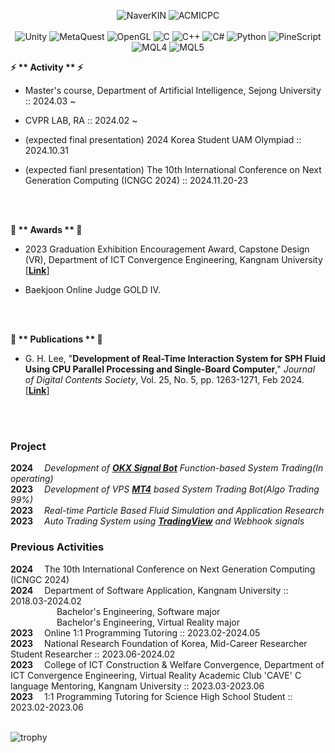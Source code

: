 <!-- https://young-94.tistory.com/77#google_vignette -->

<p align="center">
    <img alt="NaverKIN" src="https://img.shields.io/badge/NaverKIN-gray?style=for-the-badge&link=https%3A%2F%2Fkin.naver.com%2Fprofile%2Findex.naver%3Fu%3DbEGnMQw3qk9HDeSiWoKBqCl5n47J8XH7kqEiABxy2Xw%253D">
    <img alt="ACMICPC" src="https://img.shields.io/badge/acmicpc-gray?style=for-the-badge&link=https%3A%2F%2Fwww.acmicpc.net%2Fuser%2Flsch6214">
    <!--
    <img alt="MAIL" src="https://img.shields.io/badge/mail-gray?style=for-the-badge&logo=naver&link=https%3A%2F%2Fwww.acmicpc.net%2Fuser%2Flsch6214">
    <img alt="MAIL" src="https://img.shields.io/badge/mail-gray?style=for-the-badge&logo=gmail&link=https%3A%2F%2Fwww.acmicpc.net%2Fuser%2Flsch6214">
    -->
    <br>
    <br>
    <img alt="Unity" src="https://img.shields.io/badge/Unity-black?logo=unity">
    <img alt="MetaQuest" src="https://img.shields.io/badge/MetaQuest-black?logo=meta">
    <img alt="OpenGL" src="https://img.shields.io/badge/OpenGL-black?logo=opengl">
    <img alt="C" src="https://img.shields.io/badge/C-black?logo=c">
    <img alt="C++" src="https://img.shields.io/badge/C%2B%2B-black?logo=cplusplus">
    <img alt="C#" src="https://img.shields.io/badge/C%23-black">
    <img alt="Python" src="https://img.shields.io/badge/Python-black?logo=python">
    <img alt="PineScript" src="https://img.shields.io/badge/PineScript-black?logo=pinescript">
    <img alt="MQL4" src="https://img.shields.io/badge/MQL4-black">
    <img alt="MQL5" src="https://img.shields.io/badge/MQL5-black">
</p>

<!--
<a href="https://upload.wikimedia.org/wikipedia/commons/1/18/C_Programming_Language.svg">
    <img src="https://upload.wikimedia.org/wikipedia/commons/1/18/C_Programming_Language.svg"
      style="height : 45px; margin-left : 10px; margin-right : 10px;"/>

</a>

<a href="https://upload.wikimedia.org/wikipedia/commons/1/18/ISO_C%2B%2B_Logo.svg">
    <img src="https://upload.wikimedia.org/wikipedia/commons/1/18/ISO_C%2B%2B_Logo.svg" 
      style="height : 45px; margin-left : 10px; margin-right : 10px;"/>

</a>

<a href="https://upload.wikimedia.org/wikipedia/commons/b/bd/Logo_C_sharp.svg">
    <img src="https://upload.wikimedia.org/wikipedia/commons/b/bd/Logo_C_sharp.svg" 
      style="height : 45px; margin-left : 10px; margin-right : 10px;"/>

</a>

<a href="https://upload.wikimedia.org/wikipedia/commons/c/c3/Python-logo-notext.svg">
    <img src="https://upload.wikimedia.org/wikipedia/commons/c/c3/Python-logo-notext.svg"
        style="height : 45px; margin-left : 10px; margin-right : 10px;"/>

</a>
  
<a href="https://upload.wikimedia.org/wikipedia/commons/e/e9/Opengl-logo.svg">
    <img src="https://upload.wikimedia.org/wikipedia/commons/e/e9/Opengl-logo.svg"
      style="height : 45px; margin-left : 10px; margin-right : 10px;"/>

</a>
  
<a href="https://github.com/TF-polygon/TF-polygon/assets/111733156/e46c204e-0915-4773-95b2-b486cebba51a">
    <img src="https://github.com/TF-polygon/TF-polygon/assets/111733156/e46c204e-0915-4773-95b2-b486cebba51a"
      style="height : 50px; margin-left : 10px; margin-right : 10px;"/>

</a>

<a href="https://github.com/TF-polygon/TF-polygon/assets/111733156/294f2030-a0c9-4ca0-be7d-f27ebce92ac8">
    <img src="https://github.com/TF-polygon/TF-polygon/assets/111733156/294f2030-a0c9-4ca0-be7d-f27ebce92ac8"
      style="height : 50px; margin-left : 10px; margin-right : 10px;"/>

</a>

<a href="https://github.com/TF-polygon/TF-polygon/assets/111733156/2fe43032-841f-493f-8a68-aaf3895c6213">
    <img src="https://github.com/TF-polygon/TF-polygon/assets/111733156/2fe43032-841f-493f-8a68-aaf3895c6213"
      style="height : 50px; margin-left : 10px; margin-right : 10px;"/>

</a>

<a href="https://github.com/TF-polygon/TF-polygon/assets/111733156/ae91d10b-0fb8-4830-872f-5d848e2dad62">
    <img src="https://github.com/TF-polygon/TF-polygon/assets/111733156/ae91d10b-0fb8-4830-872f-5d848e2dad62"
      style="height : 50px; margin-left : 10px; margin-right : 10px;"/>

</a>
-->

<b>⚡ ** Activity ** ⚡</b>

- Master's course, Department of Artificial Intelligence, Sejong University :: 2024.03 ~

- CVPR LAB, RA :: 2024.02 ~

- (expected final presentation) 2024 Korea Student UAM Olympiad :: 2024.10.31
  
- (expected fianl presentation) The 10th International Conference on Next Generation Computing (ICNGC 2024) :: 2024.11.20-23

<br> <br>

<b> 🌱 ** Awards ** 🌱</b>

- 2023 Graduation Exhibition Encouragement Award, Capstone Design (VR), Department of ICT Convergence Engineering, Kangnam University [[**Link**](https://sae.kangnam.ac.kr/menu/board/info/bbb160ba271cd9ea5a4f179d3462190d.do?scrtWrtiYn=false&encMenuSeq=9f87f87248ad2a976a416315d9586855&encMenuBoardSeq=1800cdc882d3aad82953075a8dec52d5)]

- Baekjoon Online Judge GOLD IV. <br>

<br> <br>

<b> 💬 ** Publications ** 💬 </b>

<!-- G. H. Lee et al. "<b>Enhancing Sign Language Acquisition with VR Technology: A Study on HMD and Hand-Tracking Integration</b>," <i>The 10th International Conference on Next Generation Computing</i>, -, -, -. (Accepted)-->
- G. H. Lee, "<b>Development of Real-Time Interaction System for SPH Fluid Using CPU Parallel Processing and Single-Board Computer</b>," <i>Journal of Digital Contents Society</i>, Vol. 25, No. 5, pp. 1263-1271, Feb 2024. [[**Link**](https://doi.org/10.9728/dcs.2024.25.5.1263)]

<br> <br>

### Project

<b>2024</b>&emsp; <i>Development of [**OKX Signal Bot**](https://www.okx.com/landingpage/signal-trading) Function-based System Trading(In operating)</i><br>
<b>2023</b>&emsp; <i>Development of VPS [**MT4**](https://www.mql5.com/en) based System Trading Bot(Algo Trading 99%)</i><br>
<b>2023</b>&emsp; <i>Real-time Particle Based Fluid Simulation and Application Research</i><br>
<b>2023</b>&emsp; <i>Auto Trading System using [**TradingView**](https://www.tradingview.com/) and Webhook signals</i><br>

### Previous Activities
<!-- -->
<!--<b>2024</b>&emsp; 2024 Korea Student UAM Olympiad, 전파환경 부문, "UAM Communication Interference Removal Using Adaptive Filtering Techniquest and UAM Operational framework Utilizing AI Multi-modal"<br>-->
<b>2024</b>&emsp; The 10th International Conference on Next Generation Computing (ICNGC 2024)<br>
<b>2024</b>&emsp; Department of Software Application, Kangnam University :: 2018.03-2024.02<br>
&emsp;&emsp;&emsp;&emsp;&emsp;&nbsp;Bachelor's Engineering, Software major<br>
&emsp;&emsp;&emsp;&emsp;&emsp;&nbsp;Bachelor's Engineering, Virtual Reality major<br>
<b>2023</b>&emsp; Online 1:1 Programming Tutoring  :: 2023.02-2024.05 <br>
<b>2023</b>&emsp; National Research Foundation of Korea, Mid-Career Researcher Student Researcher :: 2023.06-2024.02<br>
<b>2023</b>&emsp; College of ICT Construction & Welfare Convergence, Department of ICT Convergence Engineering, Virtual Reality Academic Club 'CAVE' C language Mentoring, Kangnam University :: 2023.03-2023.06 <br>
<b>2023</b>&emsp; 1:1 Programming Tutoring for Science High School Student :: 2023.02-2023.06 <br><br>

![trophy](https://github-profile-trophy.vercel.app/?username=TF-Polygon&theme=flat&row=1)
<!--
![lsch6214's solved.ac stats](https://github-readme-solvedac.hyp3rflow.vercel.app/api/?handle=lsch6214)
[![lsch6214's GitHub stats](https://github-readme-stats.vercel.app/api?username=tf-polygon)](https://github.com/polygon/github-readme-stats)
[![Solved.ac Profile](http://mazassumnida.wtf/api/v2/generate_badge?boj=lsch6214)](https://solved.ac/lsch6214/)
-->

<!--
**TF-polygon/TF-polygon** is a ✨ _special_ ✨ repository because its `README.md` (this file) appears on your GitHub profile.

Here are some ideas to get you started:

- 🔭 I’m currently working on ...
- 🌱 I’m currently learning ...
- 👯 I’m looking to collaborate on ...
- 🤔 I’m looking for help with ...
- 💬 Ask me about ...
- 📫 How to reach me: ...
- 😄 Pronouns: ...
- ⚡ Fun fact: ...
-->
